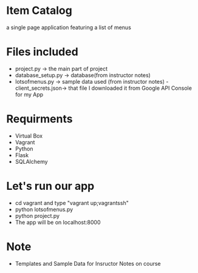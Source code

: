 # Item Catalog

a single page application featuring a list of menus

# Files included

- project.py        -> the main part of project
- database_setup.py -> database(from instructor notes)
- lotsofmenus.py    -> sample data used (from instructor notes)
-client_secrets.json->  that file I downloaded it from Google API Console for my App


# Requirments

- Virtual Box
- Vagrant
- Python
- Flask
- SQLAlchemy

# Let's run our app

- cd vagrant and type "vagrant up;vagrantssh" 
- python lotsofmenus.py
- python project.py
- The app will be on localhost:8000

# Note
- Templates and Sample Data for Insructor Notes on course
